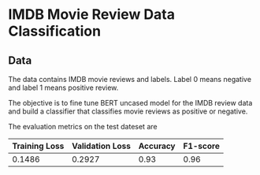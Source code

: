 # IMDB Movie Review Data Classification

## Data
The data contains IMDB movie reviews and labels. Label 0 means negative and label 1 means positive review.

The objective is to fine tune BERT uncased model for the IMDB review data and build a classifier that classifies movie reviews as positive or negative.

The evaluation metrics on the test dateset are

|Training Loss|Validation Loss|Accuracy|F1-score|
|-------------|---------------|--------|--------|
|0.1486|0.2927|0.93|0.96|

